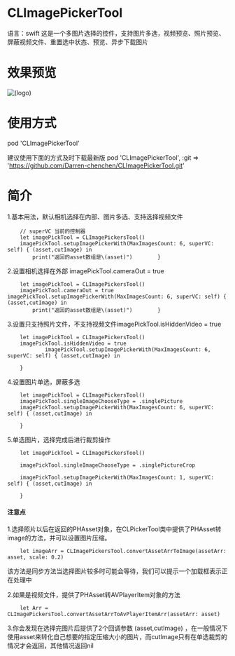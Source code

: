 # CLImagePickerTool
语言：swift   这是一个多图片选择的控件，支持图片多选，视频预览、照片预览、屏蔽视频文件、重置选中状态、预览、异步下载图片

# 效果预览
![(logo)](http://images2017.cnblogs.com/blog/818253/201708/818253-20170809115610183-1194812397.gif)


# 使用方式

pod 'CLImagePickerTool'


建议使用下面的方式及时下载最新版
pod 'CLImagePickerTool', :git => 'https://github.com/Darren-chenchen/CLImagePickerTool.git'


# 简介
1.基本用法，默认相机选择在内部、图片多选、支持选择视频文件

		// superVC 当前的控制器
		let imagePickTool = CLImagePickersTool()
		imagePickTool.setupImagePickerWith(MaxImagesCount: 6, superVC: self) { (asset,cutImage) in
            print("返回的asset数组是\(asset)")		}

2.设置相机选择在外部 imagePickTool.cameraOut = true


		let imagePickTool = CLImagePickersTool()
		imagePickTool.cameraOut = true
	imagePickTool.setupImagePickerWith(MaxImagesCount: 6, superVC: self) { (asset,cutImage) in
            print("返回的asset数组是\(asset)")		}
           
3.设置只支持照片文件，不支持视频文件imagePickTool.isHiddenVideo = true

		let imagePickTool = CLImagePickersTool()
		imagePickTool.isHiddenVideo = true
				imagePickTool.setupImagePickerWith(MaxImagesCount: 6, superVC: self) { (asset,cutImage) in
            
        }
        
4.设置图片单选，屏蔽多选
		
		let imagePickTool = CLImagePickersTool()
        imagePickTool.singleImageChooseType = .singlePicture        
        imagePickTool.setupImagePickerWith(MaxImagesCount: 6, superVC: self) { (asset,cutImage) in
            
        }
        

5.单选图片，选择完成后进行裁剪操作
		
		let imagePickTool = CLImagePickersTool()
        
        imagePickTool.singleImageChooseType = .singlePictureCrop

        imagePickTool.setupImagePickerWith(MaxImagesCount: 1, superVC: self) { (asset,cutImage) in
            
        }


#### 注意点
1.选择照片以后在返回的PHAsset对象，在CLPickerTool类中提供了PHAsset转image的方法，并可以设置图片压缩。

		let imageArr = CLImagePickersTool.convertAssetArrToImage(assetArr: asset, scale: 0.2)

该方法是同步方法当选择图片较多时可能会等待，我们可以提示一个加载框表示正在处理中
		
2.如果是视频文件，提供了PHAsset转AVPlayerItem对象的方法
		
		let Arr = CLImagePickersTool.convertAssetArrToAvPlayerItemArr(assetArr: asset)
		
3.你会发现在选择完图片后提供了2个回调参数 (asset,cutImage)  ，在一般情况下使用asset来转化自己想要的指定压缩大小的图片，而cutImage只有在单选裁剪的情况才会返回，其他情况返回nil

